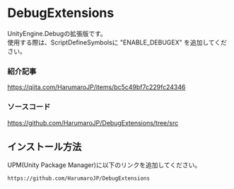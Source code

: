 # DebugExtensions
UnityEngine.Debugの拡張版です。  
使用する際は、ScriptDefineSymbolsに "ENABLE_DEBUGEX" を追加してください。

### 紹介記事
https://qiita.com/HarumaroJP/items/bc5c49bf7c229fc24346

### ソースコード
https://github.com/HarumaroJP/DebugExtensions/tree/src

## インストール方法
UPM(Unity Package Manager)に以下のリンクを追加してください。
```
https://github.com/HarumaroJP/DebugExtensions
```
